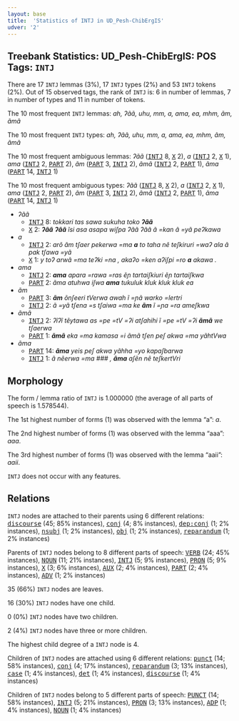 ```yaml
---
layout: base
title:  'Statistics of INTJ in UD_Pesh-ChibErgIS'
udver: '2'
---
```


## Treebank Statistics: UD_Pesh-ChibErgIS: POS Tags: `INTJ`

There are 17 `INTJ` lemmas (3%), 17 `INTJ` types (2%) and 53 `INTJ` tokens (2%).
Out of 15 observed tags, the rank of `INTJ` is: 6 in number of lemmas, 7 in number of types and 11 in number of tokens.

The 10 most frequent `INTJ` lemmas: <em>ah, ʔãã, uhu, mm, a, ama, ea, mhm, ãm, ãmã</em>

The 10 most frequent `INTJ` types:  <em>ah, ʔãã, uhu, mm, a, ama, ea, mhm, ãm, ãmã</em>

The 10 most frequent ambiguous lemmas: <em>ʔãã</em> (<tt><a href="pay_chibergis-pos-INTJ.html">INTJ</a></tt> 8, <tt><a href="pay_chibergis-pos-X.html">X</a></tt> 2), <em>a</em> (<tt><a href="pay_chibergis-pos-INTJ.html">INTJ</a></tt> 2, <tt><a href="pay_chibergis-pos-X.html">X</a></tt> 1), <em>ama</em> (<tt><a href="pay_chibergis-pos-INTJ.html">INTJ</a></tt> 2, <tt><a href="pay_chibergis-pos-PART.html">PART</a></tt> 2), <em>ãm</em> (<tt><a href="pay_chibergis-pos-PART.html">PART</a></tt> 3, <tt><a href="pay_chibergis-pos-INTJ.html">INTJ</a></tt> 2), <em>ãmã</em> (<tt><a href="pay_chibergis-pos-INTJ.html">INTJ</a></tt> 2, <tt><a href="pay_chibergis-pos-PART.html">PART</a></tt> 1), <em>ãma</em> (<tt><a href="pay_chibergis-pos-PART.html">PART</a></tt> 14, <tt><a href="pay_chibergis-pos-INTJ.html">INTJ</a></tt> 1)

The 10 most frequent ambiguous types:  <em>ʔãã</em> (<tt><a href="pay_chibergis-pos-INTJ.html">INTJ</a></tt> 8, <tt><a href="pay_chibergis-pos-X.html">X</a></tt> 2), <em>a</em> (<tt><a href="pay_chibergis-pos-INTJ.html">INTJ</a></tt> 2, <tt><a href="pay_chibergis-pos-X.html">X</a></tt> 1), <em>ama</em> (<tt><a href="pay_chibergis-pos-INTJ.html">INTJ</a></tt> 2, <tt><a href="pay_chibergis-pos-PART.html">PART</a></tt> 2), <em>ãm</em> (<tt><a href="pay_chibergis-pos-PART.html">PART</a></tt> 3, <tt><a href="pay_chibergis-pos-INTJ.html">INTJ</a></tt> 2), <em>ãmã</em> (<tt><a href="pay_chibergis-pos-INTJ.html">INTJ</a></tt> 2, <tt><a href="pay_chibergis-pos-PART.html">PART</a></tt> 1), <em>ãma</em> (<tt><a href="pay_chibergis-pos-PART.html">PART</a></tt> 14, <tt><a href="pay_chibergis-pos-INTJ.html">INTJ</a></tt> 1)


* <em>ʔãã</em>
  * <tt><a href="pay_chibergis-pos-INTJ.html">INTJ</a></tt> 8: <em>tokkari tas sawa sukuha toko <b>ʔãã</b></em>
  * <tt><a href="pay_chibergis-pos-X.html">X</a></tt> 2: <em><b>ʔãã</b> <b>ʔãã</b> ĩsi asa asapa wiʃpa ʔãã ʔãã ã =kan ã =yã peʔkawa</em>
* <em>a</em>
  * <tt><a href="pay_chibergis-pos-INTJ.html">INTJ</a></tt> 2: <em>arõ ãm tʃaer pekerwa =ma <b>a</b> to taha nẽ teʃkiruri =waʔ ala ã pak tʃawa =yã</em>
  * <tt><a href="pay_chibergis-pos-X.html">X</a></tt> 1: <em>y toʔ arwã =ma teʔki =na , akaʔo =ken aʔiʃpi =ro <b>a</b> akawa .</em>
* <em>ama</em>
  * <tt><a href="pay_chibergis-pos-INTJ.html">INTJ</a></tt> 2: <em><b>ama</b> apara =rawa =ras ẽɲ tartaiʃkiuri ẽɲ tartaiʃkwa</em>
  * <tt><a href="pay_chibergis-pos-PART.html">PART</a></tt> 2: <em>ãma atuhwa iʃwa <b>ama</b> tukuluk kluk kluk kluk ea</em>
* <em>ãm</em>
  * <tt><a href="pay_chibergis-pos-PART.html">PART</a></tt> 3: <em><b>ãm</b> õnʃeeri tVerwa awah ĩ =ɲã warko =lertri</em>
  * <tt><a href="pay_chibergis-pos-INTJ.html">INTJ</a></tt> 2: <em>ã =yã tʃena =s tʃaiwa =ma ke <b>ãm</b> ĩ =ɲa =ra ameʃkwa</em>
* <em>ãmã</em>
  * <tt><a href="pay_chibergis-pos-INTJ.html">INTJ</a></tt> 2: <em>ʔĩʔĩ tẽytawa as =pe =tV =ʔi atʃahihi ĩ =pe =tV =ʔi <b>ãmã</b> we tʃaerwa</em>
  * <tt><a href="pay_chibergis-pos-PART.html">PART</a></tt> 1: <em><b>ãmã</b> eka =ma kamasa =i ãmã tʃen peʃ akwa =ma yãhtVwa</em>
* <em>ãma</em>
  * <tt><a href="pay_chibergis-pos-PART.html">PART</a></tt> 14: <em><b>ãma</b> yeis peʃ akwa yãhha =yo kapaʃbarwa</em>
  * <tt><a href="pay_chibergis-pos-INTJ.html">INTJ</a></tt> 1: <em>ã nẽerwa =ma ### , <b>ãma</b> aʃẽn nẽ teʃkertVri</em>

## Morphology

The form / lemma ratio of `INTJ` is 1.000000 (the average of all parts of speech is 1.578544).

The 1st highest number of forms (1) was observed with the lemma “a”: <em>a</em>.

The 2nd highest number of forms (1) was observed with the lemma “aaa”: <em>aaa</em>.

The 3rd highest number of forms (1) was observed with the lemma “aaii”: <em>aaii</em>.

`INTJ` does not occur with any features.


## Relations

`INTJ` nodes are attached to their parents using 6 different relations: <tt><a href="pay_chibergis-dep-discourse.html">discourse</a></tt> (45; 85% instances), <tt><a href="pay_chibergis-dep-conj.html">conj</a></tt> (4; 8% instances), <tt><a href="pay_chibergis-dep-dep-conj.html">dep:conj</a></tt> (1; 2% instances), <tt><a href="pay_chibergis-dep-nsubj.html">nsubj</a></tt> (1; 2% instances), <tt><a href="pay_chibergis-dep-obj.html">obj</a></tt> (1; 2% instances), <tt><a href="pay_chibergis-dep-reparandum.html">reparandum</a></tt> (1; 2% instances)

Parents of `INTJ` nodes belong to 8 different parts of speech: <tt><a href="pay_chibergis-pos-VERB.html">VERB</a></tt> (24; 45% instances), <tt><a href="pay_chibergis-pos-NOUN.html">NOUN</a></tt> (11; 21% instances), <tt><a href="pay_chibergis-pos-INTJ.html">INTJ</a></tt> (5; 9% instances), <tt><a href="pay_chibergis-pos-PRON.html">PRON</a></tt> (5; 9% instances), <tt><a href="pay_chibergis-pos-X.html">X</a></tt> (3; 6% instances), <tt><a href="pay_chibergis-pos-AUX.html">AUX</a></tt> (2; 4% instances), <tt><a href="pay_chibergis-pos-PART.html">PART</a></tt> (2; 4% instances), <tt><a href="pay_chibergis-pos-ADV.html">ADV</a></tt> (1; 2% instances)

35 (66%) `INTJ` nodes are leaves.

16 (30%) `INTJ` nodes have one child.

0 (0%) `INTJ` nodes have two children.

2 (4%) `INTJ` nodes have three or more children.

The highest child degree of a `INTJ` node is 4.

Children of `INTJ` nodes are attached using 6 different relations: <tt><a href="pay_chibergis-dep-punct.html">punct</a></tt> (14; 58% instances), <tt><a href="pay_chibergis-dep-conj.html">conj</a></tt> (4; 17% instances), <tt><a href="pay_chibergis-dep-reparandum.html">reparandum</a></tt> (3; 13% instances), <tt><a href="pay_chibergis-dep-case.html">case</a></tt> (1; 4% instances), <tt><a href="pay_chibergis-dep-det.html">det</a></tt> (1; 4% instances), <tt><a href="pay_chibergis-dep-discourse.html">discourse</a></tt> (1; 4% instances)

Children of `INTJ` nodes belong to 5 different parts of speech: <tt><a href="pay_chibergis-pos-PUNCT.html">PUNCT</a></tt> (14; 58% instances), <tt><a href="pay_chibergis-pos-INTJ.html">INTJ</a></tt> (5; 21% instances), <tt><a href="pay_chibergis-pos-PRON.html">PRON</a></tt> (3; 13% instances), <tt><a href="pay_chibergis-pos-ADP.html">ADP</a></tt> (1; 4% instances), <tt><a href="pay_chibergis-pos-NOUN.html">NOUN</a></tt> (1; 4% instances)


